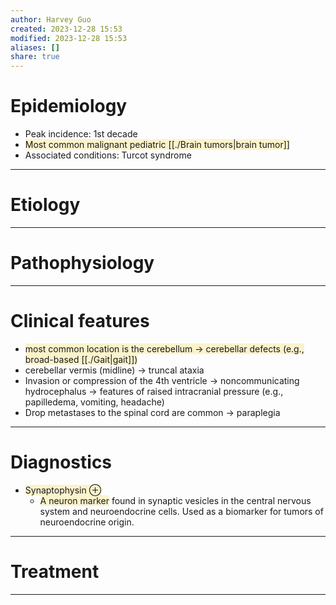 ```yaml
---
author: Harvey Guo
created: 2023-12-28 15:53
modified: 2023-12-28 15:53
aliases: []
share: true
---
```


# Epidemiology
- Peak incidence: 1st decade
- <span style="background:rgba(240, 200, 0, 0.2)">Most common malignant pediatric [[./Brain tumors|brain tumor]]</span>
- Associated conditions: Turcot syndrome

---
# Etiology


---
# Pathophysiology


---
# Clinical features
- <span style="background:rgba(240, 200, 0, 0.2)">most common location is the cerebellum → cerebellar defects (e.g., broad-based [[./Gait|gait]])</span>
- cerebellar vermis (midline) → truncal ataxia
- Invasion or compression of the 4th ventricle → noncommunicating hydrocephalus → features of raised intracranial pressure (e.g., papilledema, vomiting, headache)
- Drop metastases to the spinal cord are common → paraplegia

---
# Diagnostics
- <span style="background:rgba(240, 200, 0, 0.2)">Synaptophysin ⊕</span>
	- <span style="background:rgba(240, 200, 0, 0.2)">A neuron marker</span> found in synaptic vesicles in the central nervous system and neuroendocrine cells. Used as a biomarker for tumors of neuroendocrine origin.

---
# Treatment


---
